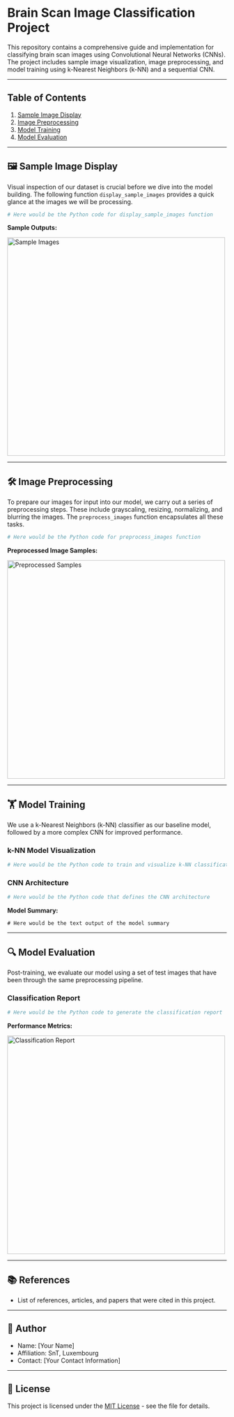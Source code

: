 # Brain Scan Image Classification Project

This repository contains a comprehensive guide and implementation for classifying brain scan images using Convolutional Neural Networks (CNNs). The project includes sample image visualization, image preprocessing, and model training using k-Nearest Neighbors (k-NN) and a sequential CNN.

---

## Table of Contents
1. [Sample Image Display](#sample-image-display)
2. [Image Preprocessing](#image-preprocessing)
3. [Model Training](#model-training)
4. [Model Evaluation](#model-evaluation)

---

<div id="sample-image-display"></div>

## 🖼️ Sample Image Display

Visual inspection of our dataset is crucial before we dive into the model building. The following function `display_sample_images` provides a quick glance at the images we will be processing.

```python
# Here would be the Python code for display_sample_images function
```

**Sample Outputs:**

<img src="path/to/sample_images.png" alt="Sample Images" width="500"/>

---

<div id="image-preprocessing"></div>

## 🛠️ Image Preprocessing

To prepare our images for input into our model, we carry out a series of preprocessing steps. These include grayscaling, resizing, normalizing, and blurring the images. The `preprocess_images` function encapsulates all these tasks.

```python
# Here would be the Python code for preprocess_images function
```

**Preprocessed Image Samples:**

<img src="path/to/preprocessed_samples.png" alt="Preprocessed Samples" width="500"/>

---

<div id="model-training"></div>

## 🏋️ Model Training

We use a k-Nearest Neighbors (k-NN) classifier as our baseline model, followed by a more complex CNN for improved performance.

### k-NN Model Visualization

```python
# Here would be the Python code to train and visualize k-NN classification
```

### CNN Architecture

```python
# Here would be the Python code that defines the CNN architecture
```

**Model Summary:**

```
# Here would be the text output of the model summary
```

---

<div id="model-evaluation"></div>

## 🔍 Model Evaluation

Post-training, we evaluate our model using a set of test images that have been through the same preprocessing pipeline.

### Classification Report

```python
# Here would be the Python code to generate the classification report
```

**Performance Metrics:**

<img src="path/to/classification_report.png" alt="Classification Report" width="500"/>

---

## 📚 References

- List of references, articles, and papers that were cited in this project.

---

## 👤 Author

- Name: [Your Name]
- Affiliation: SnT, Luxembourg
- Contact: [Your Contact Information]

---

## 📝 License

This project is licensed under the [MIT License](LICENSE) - see the file for details.
